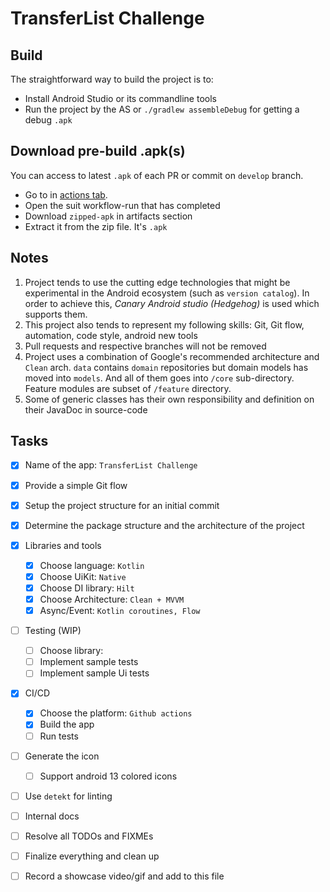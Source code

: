 # TransferList Challenge

## Build

The straightforward way to build the project is to:

- Install Android Studio or its commandline tools
- Run the project by the AS or `./gradlew assembleDebug` for getting a debug `.apk`

## Download pre-build .apk(s)

You can access to latest `.apk` of each PR or commit on `develop` branch.

- Go to in [actions tab](https://github.com/beigirad/TransferListChallenge/actions).
- Open the suit workflow-run that has completed
- Download `zipped-apk` in artifacts section
- Extract it from the zip file. It's `.apk`

## Notes

1. Project tends to use the cutting edge technologies that might be experimental in the Android
   ecosystem (such as `version catalog`).
   In order to achieve this, *Canary Android studio (Hedgehog)* is used which supports them.
2. This project also tends to represent my following skills: Git, Git flow, automation, code style,
   android new tools
3. Pull requests and respective branches will not be removed
4. Project uses a combination of Google's recommended architecture and `Clean` arch. `data`
   contains `domain` repositories but domain models has moved into `models`.
   And all of them goes into `/core` sub-directory. Feature modules are subset of `/feature`
   directory.
5. Some of generic classes has their own responsibility and definition on their JavaDoc in
   source-code

## Tasks

- [x] Name of the app: `TransferList Challenge`
- [x] Provide a simple Git flow
- [x] Setup the project structure for an initial commit
- [x] Determine the package structure and the architecture of the project
- [x] Libraries and tools
    - [x] Choose language: `Kotlin`
    - [x] Choose UiKit: `Native`
    - [x] Choose DI library: `Hilt`
    - [x] Choose Architecture: `Clean + MVVM`
    - [x] Async/Event: `Kotlin coroutines, Flow`
- [ ] Testing (WIP)
    - [ ] Choose library:
    - [ ] Implement sample tests
    - [ ] Implement sample Ui tests
- [x] CI/CD
    - [x] Choose the platform: `Github actions`
    - [x] Build the app
    - [ ] Run tests
- [ ] Generate the icon
    - [ ] Support android 13 colored icons
- [ ] Use `detekt` for linting
- [ ] Internal docs
- [ ] Resolve all TODOs and FIXMEs
- [ ] Finalize everything and clean up
- [ ] Record a showcase video/gif and add to this file

